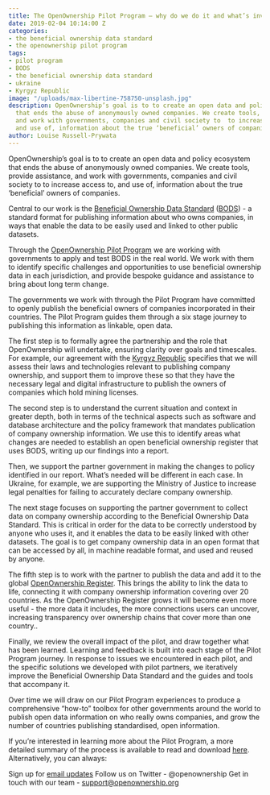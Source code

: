 ```yaml
---
title: The OpenOwnership Pilot Program – why do we do it and what’s involved?
date: 2019-02-04 10:14:00 Z
categories:
- the beneficial ownership data standard
- the openownership pilot program
tags:
- pilot program
- BODS
- the beneficial ownership data standard
- ukraine
- Kyrgyz Republic
image: "/uploads/max-libertine-758750-unsplash.jpg"
description: OpenOwnership’s goal is to to create an open data and policy ecosystem
  that ends the abuse of anonymously owned companies. We create tools, provide assistance,
  and work with governments, companies and civil society to  to increase access to,
  and use of, information about the true ‘beneficial’ owners of companies.
author: Louise Russell-Prywata
---
```


OpenOwnership’s goal is to to create an open data and policy ecosystem that ends the abuse of anonymously owned companies. We create tools, provide assistance, and work with governments, companies and civil society to  to increase access to, and use of, information about the true ‘beneficial’ owners of companies.

Central to our work is the [Beneficial Ownership Data Standard](https://standard.openownership.org/en/v0-1/) ([BODS](https://www.openownership.org/what-we-do/the-beneficial-ownership-data-standard/)) - a standard format for publishing information about who owns companies, in ways that enable the data to be easily used and linked to other public datasets.

Through the [OpenOwnership Pilot Program](https://www.openownership.org/what-we-do/the-openownership-pilot-program/) we are working with governments to apply and test BODS in the real world. We work with them to identify specific challenges and opportunities to use beneficial ownership data in each jurisdiction, and provide bespoke guidance and assistance to bring about long term change. 

The governments we work with through the Pilot Program have committed to openly publish the beneficial owners of companies incorporated in their countries. The Pilot Program guides them through a six stage journey to publishing this information as linkable, open data.
 
The first step is to formally agree the partnership and the role that OpenOwnership will undertake, ensuring clarity over goals and timescales. For example, our agreement with the [Kyrgyz Republic](https://www.openownership.org/news/kyrgyzstan-joins-openownerships-pilot-program/) specifies that we will assess their laws and technologies relevant to publishing company ownership, and support them to improve these so that they have the necessary legal and digital infrastructure to publish the owners of companies which hold mining licenses.
 
The second step is to understand the current situation and context in greater depth, both in terms of the technical aspects such as software and database architecture and the policy framework that mandates publication of company ownership information. We use this to identify areas what changes are needed to establish an open beneficial ownership register that uses BODS, writing up our findings into a report. 

Then, we support the partner government in making the changes to policy identified in our report. What’s needed will be different in each case. In Ukraine, for example, we are supporting the Ministry of Justice to increase legal penalties for failing to accurately declare company ownership.
 
The next stage focuses on supporting the partner government to collect data on company ownership according to the Beneficial Ownership Data Standard. This is critical in order for the data to be correctly understood by anyone who uses it, and it enables the data to be easily linked with other datasets. The goal is to get company ownership data in an open format that can be accessed by all, in machine readable format, and used and reused by anyone. 

The fifth step is to work with the partner to publish the data and add it to the global [OpenOwnership Register](https://register.openownership.org/). This brings the ability to link the data to life, connecting it with company ownership information covering over 20 countries. As the OpenOwnership Register grows it will become even more useful - the more data it includes, the more connections users can uncover, increasing transparency over ownership chains that cover more than one country..
 
Finally, we review the overall impact of the pilot, and draw together what has been learned. Learning and feedback is built into each stage of the Pilot Program journey. In response to issues we encountered in each pilot, and the specific solutions we developed with pilot partners, we iteratively improve the Beneficial Ownership Data Standard and the guides and tools that accompany it.

Over time we will draw on our Pilot Program experiences to produce a comprehensive “how-to” toolbox for other governments around the world to publish open data information on who really owns companies, and grow the number of countries publishing standardised, open information.
 
If you’re interested in learning more about the Pilot Program, a more detailed summary of the process is available to read and download [here](https://www.openownership.org/uploads/pilot-program-summary-of-metholodogy.pdf). Alternatively, you can always:
 
Sign up for [email updates](https://www.openownership.org/connect-with-us/)
Follow us on Twitter - @openownership
Get in touch with our team - support@openownership.org
 
